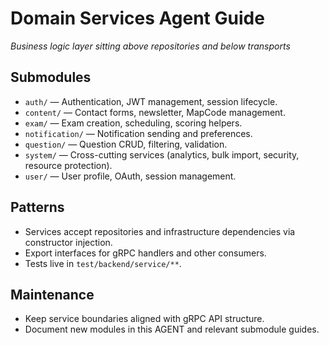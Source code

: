 # Domain Services Agent Guide
*Business logic layer sitting above repositories and below transports*

## Submodules
- `auth/` — Authentication, JWT management, session lifecycle.
- `content/` — Contact forms, newsletter, MapCode management.
- `exam/` — Exam creation, scheduling, scoring helpers.
- `notification/` — Notification sending and preferences.
- `question/` — Question CRUD, filtering, validation.
- `system/` — Cross-cutting services (analytics, bulk import, security, resource protection).
- `user/` — User profile, OAuth, session management.

## Patterns
- Services accept repositories and infrastructure dependencies via constructor injection.
- Export interfaces for gRPC handlers and other consumers.
- Tests live in `test/backend/service/**`.

## Maintenance
- Keep service boundaries aligned with gRPC API structure.
- Document new modules in this AGENT and relevant submodule guides.
